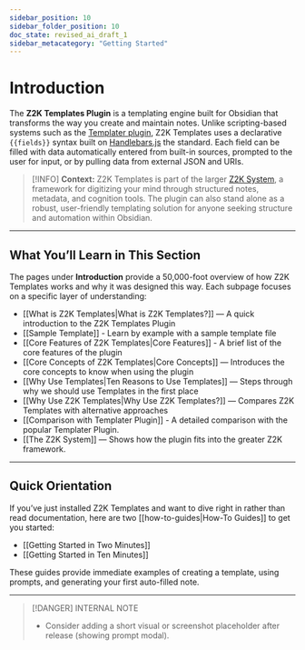 ```yaml
---
sidebar_position: 10
sidebar_folder_position: 10
doc_state: revised_ai_draft_1
sidebar_metacategory: "Getting Started"
---
```

# Introduction

The **Z2K Templates Plugin** is a templating engine built for Obsidian that transforms the way you create and maintain notes. Unlike scripting-based systems such as the [Templater plugin](https://silentvoid13.github.io/Templater/), Z2K Templates uses a declarative `{{fields}}` syntax built on [Handlebars.js](https://handlebarsjs.com/) the standard. Each field can be filled with data automatically entered from built-in sources, prompted to the user for input, or by pulling data from external JSON and URIs. 

> [!INFO]
> **Context:** Z2K Templates is part of the larger [Z2K System](https://www.z2ksystem.com), a framework for digitizing your mind through structured notes, metadata, and cognition tools. The plugin can also stand alone as a robust, user-friendly templating solution for anyone seeking structure and automation within Obsidian.

---
## What You’ll Learn in This Section
The pages under **Introduction** provide a 50,000-foot overview of how Z2K Templates works and why it was designed this way. Each subpage focuses on a specific layer of understanding:

- [[What is Z2K Templates|What is Z2K Templates?]] — A quick introduction to the Z2K Templates Plugin
- [[Sample Template]] - Learn by example with a sample template file
- [[Core Features of Z2K Templates|Core Features]] - A brief list of the core features of the plugin
- [[Core Concepts of Z2K Templates|Core Concepts]] — Introduces the core concepts to know when using the plugin
- [[Why Use Templates|Ten Reasons to Use Templates]] — Steps through why we should use Templates in the first place
- [[Why Use Z2K Templates|Why Use Z2K Templates?]] — Compares Z2K Templates with alternative approaches
- [[Comparison with Templater Plugin]] - A detailed comparison with the popular Templater Plugin.
- [[The Z2K System]] — Shows how the plugin fits into the greater Z2K framework.  

---

## Quick Orientation
If you’ve just installed Z2K Templates and want to dive right in rather than read documentation, here are two [[how-to-guides|How-To Guides]] to get you started:

- [[Getting Started in Two Minutes]]
- [[Getting Started in Ten Minutes]]

These guides provide immediate examples of creating a template, using prompts, and generating your first auto-filled note.

---

> [!DANGER] INTERNAL NOTE
> - Consider adding a short visual or screenshot placeholder after release (showing prompt modal).  

